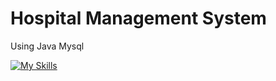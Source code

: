 <h1>Hospital Management System</h1>

<p>Using Java Mysql</p>

[![My Skills](https://skillicons.dev/icons?i=git,java,mysql)](https://skillicons.dev)

